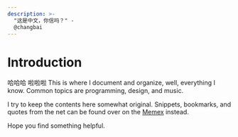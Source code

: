 ```yaml
---
description: >-
  "这是中文，你信吗？" -
  @changbai
---
```


# Introduction

哈哈哈 啦啦啦 This is where I document and organize, well, everything I know. Common topics are programming, design, and music.

I try to keep the contents here somewhat original. Snippets, bookmarks, and quotes from the net can be found over on the [Memex](https://dotcli.github.io/memex/) instead.

Hope you find something helpful.

